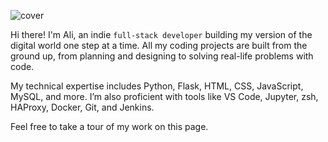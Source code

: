 ![cover](https://github.com/aligomaa56/aligomaa56/assets/138549566/e12a1e2b-1d6e-4257-9e05-038f2a6e463d)

Hi there! I'm Ali, an indie `full-stack developer` building my version of the digital world one step at a time. All my coding projects are built from the ground up, from planning and designing to solving real-life problems with code.

My technical expertise includes Python, Flask, HTML, CSS, JavaScript, MySQL, and more. I’m also proficient with tools like VS Code, Jupyter, zsh, HAProxy, Docker, Git, and Jenkins.

Feel free to take a tour of my work on this page.

